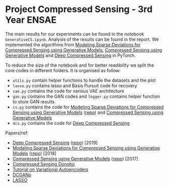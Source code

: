 # Project Compressed Sensing - 3rd Year ENSAE

The main results for our experiments can be found in the notebook `GenerativeCS.ipynb`. Analysis of the results can be found in the report. We implemented the algorithms from [Modeling Sparse Deviations for Compressed Sensing using Generative Models](https://arxiv.org/abs/1807.01442), [Compressed Sensing using Generative Models](https://arxiv.org/abs/1703.03208) and [Deep Compressed Sensing](https://arxiv.org/abs/1905.06723) in PyTorch.

To reduce the size of the notebook and for better readibility we split the core codes in different folders. It is organised as follow:
- `utils.py` contain helper functions to handle the datasets and the plot
- `lasso.py` contains lasso and Basis Pursuit code for recovery
- `vae.py` contains the code for various VAE architecture
- `gan.py` contains the GAN codes and `logger.py` contains helper function to store GAN results
- `cs.py` contains the code for [Modeling Sparse Deviations for Compressed Sensing using Generative Models](https://arxiv.org/abs/1807.01442) ([repo](https://github.com/ermongroup/sparse_gen)) and [Compressed Sensing using Generative Models](https://arxiv.org/abs/1703.03208)
- `dcs.py` contains the code for [Deep Compressed Sensing](https://arxiv.org/abs/1905.06723)

Papers/ref:
- [Deep Compressed Sensing](https://arxiv.org/abs/1905.06723) ([repo](https://github.com/deepmind/deepmind-research/tree/master/cs_gan)) [2019]
- [Modeling Sparse Deviations for Compressed Sensing using Generative Models](https://arxiv.org/abs/1807.01442) ([repo](https://github.com/ermongroup/sparse_gen)) [2018]
- [Compressed Sensing using Generative Models](https://arxiv.org/abs/1703.03208) ([repo](https://github.com/AshishBora/csgm)) [2017]
- [Compressed Sensing Donoho](http://www.ece.ubc.ca/~janm/Papers_RG/Donoho_IT_April06.pdf)
- [Tutorial on Variational Autoencoders](https://arxiv.org/pdf/1606.05908.pdf) 
- [DCGANs](https://arxiv.org/pdf/1511.06434.pdf)
- [LASSO](https://cs.nyu.edu/~roweis/csc2515-2006/readings/lasso.pdf)
